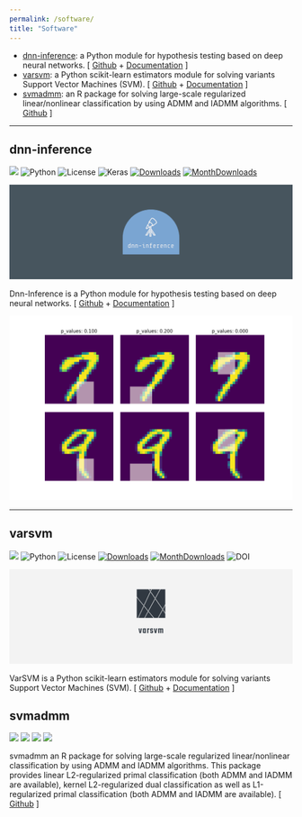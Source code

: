 ```yaml
---
permalink: /software/
title: "Software"
---
```


<!-- - [dnn-locate](#dnn-locate): a python library for discriminative features localization based on neural networks. [ [Github](https://github.com/statmlben/dnn-locate) ] -->
- [dnn-inference](#dnn-inference): a Python module for hypothesis testing based on deep neural networks. [ [Github](https://github.com/statmlben/dnn-inference) + [Documentation](https://dnn-inference.readthedocs.io) ]
- [varsvm](#varsvm): a Python scikit-learn estimators module for solving variants Support Vector Machines (SVM). [ [Github](https://github.com/statmlben/Variant-SVM) + [Documentation](https://variant-svm.readthedocs.io) ]
- [svmadmm](#svmadmm): an R package for solving large-scale regularized linear/nonlinear classification by using ADMM and IADMM algorithms. [ [Github](https://github.com/statmlben/svmadmm) ]


<!-- - - -
## dnn-locate

[![](https://badge.fury.io/py/dnn-locate.svg)](https://pypi.org/project/dnn-locate/)
![Python](https://img.shields.io/badge/python-3-blue.svg)
![License](https://img.shields.io/pypi/l/keras-bert.svg)
![Keras](https://img.shields.io/badge/keras-tf.keras-red.svg)
![Downloads](https://static.pepy.tech/badge/dnn-locate)
![MonthDownloads](https://pepy.tech/badge/dnn-locate/month)

![](/images/software/dnn_loc_logo.png)

A python library for discriminative features localization based on neural networks. [ [Github](https://github.com/statmlben/dnn-locate) ]

![dnn_loc_demo](/images/software/dnn_loc_demo.png) -->

- - -

## dnn-inference

[![](https://badge.fury.io/py/dnn-inference.svg)](https://pypi.org/project/dnn-inference/)
![Python](https://img.shields.io/badge/python-3-blue.svg)
![License](https://img.shields.io/pypi/l/keras-bert.svg)
![Keras](https://img.shields.io/badge/keras-tf.keras-red.svg)
[![Downloads](https://static.pepy.tech/badge/dnn-inference)](https://pepy.tech/project/dnn-inference)
[![MonthDownloads](https://pepy.tech/badge/dnn-inference/month)](https://pepy.tech/project/dnn-inference)

![](/images/software/dnn_inf.png)

Dnn-Inference is a Python module for hypothesis testing based on deep neural networks. [ [Github](https://github.com/statmlben/dnn-inference) + [Documentation](https://dnn-inference.readthedocs.io) ]

![](/images/software/dnn_inf_demo.png)

- - -

## varsvm

[![](https://badge.fury.io/py/varsvm.svg)](https://pypi.org/project/varsvm/)
![Python](https://img.shields.io/badge/python-3-blue.svg)
![License](https://img.shields.io/pypi/l/keras-bert.svg)
[![Downloads](https://static.pepy.tech/badge/varsvm)](https://pepy.tech/project/varsvm)
[![MonthDownloads](https://pepy.tech/badge/varsvm/month)](https://pepy.tech/project/varsvm)
![DOI](https://zenodo.org/badge/DOI/10.5281/zenodo.3830281.svg)

![](/images/software/varsvm_logo.png)

VarSVM is a Python scikit-learn estimators module for solving variants Support Vector Machines (SVM). [ [Github](https://github.com/statmlben/Variant-SVM) + [Documentation](https://variant-svm.readthedocs.io) ]

## svmadmm

[![](https://www.r-pkg.org/badges/version/svmadmm?color=green)](https://cran.r-project.org/package=svmadmm)
[![](http://cranlogs.r-pkg.org/badges/grand-total/svmadmm?color=red)](https://cran.r-project.org/package=svmadmm)
[![](http://cranlogs.r-pkg.org/badges/last-month/svmadmm?color=blue)](https://cran.r-project.org/package=svmadmm)
[![](http://cranlogs.r-pkg.org/badges/last-week/svmadmm?color=green)](https://cran.r-project.org/package=svmadmm)

svmadmm an R package for solving large-scale regularized linear/nonlinear classification by using ADMM and IADMM algorithms. This package provides linear L2-regularized primal classification (both ADMM and IADMM are available), kernel L2-regularized dual classification as well as L1-regularized primal classification (both ADMM and IADMM are available). [ [Github](https://github.com/statmlben/svmadmm) ]
